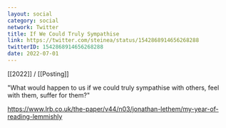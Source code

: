 ```yaml
---
layout: social
category: social
network: Twitter
title: If We Could Truly Sympathise
link: https://twitter.com/steinea/status/1542868914656268288
twitterID: 1542868914656268288
date: 2022-07-01
---
```


[[2022]] / [[Posting]]

"What would happen to us if we could truly sympathise with others, feel with them, suffer for them?"

<https://www.lrb.co.uk/the-paper/v44/n03/jonathan-lethem/my-year-of-reading-lemmishly>
